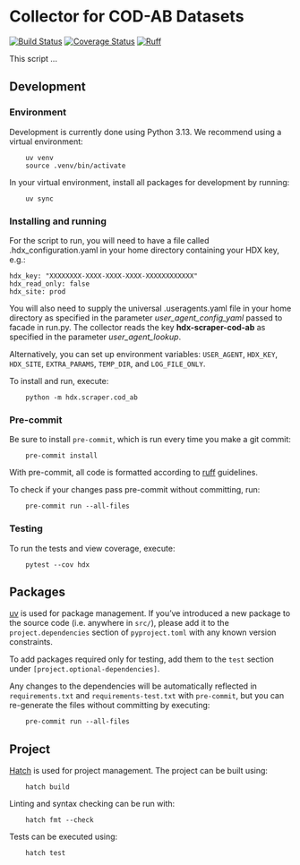 # Collector for COD-AB Datasets

[![Build Status](https://github.com/OCHA-DAP/hdx-scraper-cod-ab/actions/workflows/run-python-tests.yaml/badge.svg)](https://github.com/OCHA-DAP/hdx-scraper-cod-ab/actions/workflows/run-python-tests.yaml)
[![Coverage Status](https://coveralls.io/repos/github/OCHA-DAP/hdx-scraper-cod-ab/badge.svg?branch=main&ts=1)](https://coveralls.io/github/OCHA-DAP/hdx-scraper-cod-ab?branch=main)
[![Ruff](https://img.shields.io/endpoint?url=https://raw.githubusercontent.com/astral-sh/ruff/main/assets/badge/v2.json)](https://github.com/astral-sh/ruff)

This script ...

## Development

### Environment

Development is currently done using Python 3.13. We recommend using a virtual
environment:

```shell
    uv venv
    source .venv/bin/activate
```

In your virtual environment, install all packages for development by running:

```shell
    uv sync
```

### Installing and running

For the script to run, you will need to have a file called
.hdx_configuration.yaml in your home directory containing your HDX key, e.g.:

    hdx_key: "XXXXXXXX-XXXX-XXXX-XXXX-XXXXXXXXXXXX"
    hdx_read_only: false
    hdx_site: prod

You will also need to supply the universal .useragents.yaml file in your home
directory as specified in the parameter _user_agent_config_yaml_ passed to
facade in run.py. The collector reads the key
**hdx-scraper-cod-ab** as specified in the parameter
_user_agent_lookup_.

Alternatively, you can set up environment variables: `USER_AGENT`, `HDX_KEY`,
`HDX_SITE`, `EXTRA_PARAMS`, `TEMP_DIR`, and `LOG_FILE_ONLY`.

To install and run, execute:

```shell
    python -m hdx.scraper.cod_ab
```

### Pre-commit

Be sure to install `pre-commit`, which is run every time you make a git commit:

```shell
    pre-commit install
```

With pre-commit, all code is formatted according to
[ruff](https://docs.astral.sh/ruff/) guidelines.

To check if your changes pass pre-commit without committing, run:

```shell
    pre-commit run --all-files
```

### Testing

To run the tests and view coverage, execute:

```shell
    pytest --cov hdx
```

## Packages

[uv](https://github.com/astral-sh/uv) is used for package management. If
you’ve introduced a new package to the source code (i.e. anywhere in `src/`),
please add it to the `project.dependencies` section of `pyproject.toml` with
any known version constraints.

To add packages required only for testing, add them to the `test` section under
`[project.optional-dependencies]`.

Any changes to the dependencies will be automatically reflected in
`requirements.txt` and `requirements-test.txt` with `pre-commit`, but you can
re-generate the files without committing by executing:

```shell
    pre-commit run --all-files
```

## Project

[Hatch](https://hatch.pypa.io/) is used for project management. The project can be built using:

```shell
    hatch build
```

Linting and syntax checking can be run with:

```shell
    hatch fmt --check
```

Tests can be executed using:

```shell
    hatch test
```
